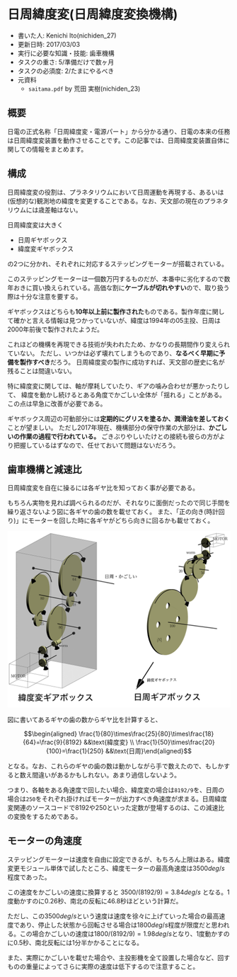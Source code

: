 # 日周緯度変(日周緯度変換機構)
-   書いた人: Kenichi Ito(nichiden_27)
-   更新日時: 2017/03/03
-   実行に必要な知識・技能: 歯車機構
-   タスクの重さ: 5/準備だけで数ヶ月
-   タスクの必須度: 2/たまにやるべき
-   元資料
    -   `saitama.pdf` by 荒田 実樹(nichiden_23)

## 概要
日電の正式名称「日周緯度変・電源パート」から分かる通り、日電の本来の任務は日周緯度変装置を動作させることです。この記事では、日周緯度変装置自体に関しての情報をまとめます。

## 構成
日周緯度変の役割は、プラネタリウムにおいて日周運動を再現する、あるいは(仮想的な)観測地の緯度を変更することである。なお、天文部の現在のプラネタリウムには歳差軸はない。

日周緯度変は大きく

-   日周ギヤボックス
-   緯度変ギヤボックス

の2つに分かれ、それぞれに対応するステッピングモーターが搭載されている。

このステッピングモーターは一個数万円するものだが、本番中に劣化するので数年おきに買い換えられている。高価な割に**ケーブルが切れやすい**ので、取り扱う際は十分な注意を要する。

ギヤボックスはどちらも**10年以上前に製作された**ものである。製作年度に関して確かと言える情報は見つかっていないが、緯度は1994年の05主投、日周は2000年前後で製作されたようだ。

これほどの機構を再現できる技術が失われたため、かなりの長期間作り変えられていない。
ただし、いつかは必ず壊れてしまうものであり、**なるべく早期に予備を製作すべき**だろう。
日周緯度変の製作に成功すれば、天文部の歴史に名が残ることは間違いない。

特に緯度変に関しては、軸が摩耗していたり、ギアの噛み合わせが悪かったりして、
緯度を動かし続けるとある角度でかごしい全体が「揺れる」ことがある。この点は早急に改善が必要である。

ギヤボックス周辺の可動部分には**定期的にグリスを塗るか、潤滑油を差しておく**ことが望ましい。
ただし2017年現在、機構部分の保守作業の大部分は、**かごしいの作業の過程で行われている。**
ごきぶりやしいたけとの接続も彼らの方がより把握しているはずなので、任せておいて問題はないだろう。

## 歯車機構と減速比
日周緯度変を自在に操るには各ギヤ比を知っておく事が必要である。

もちろん実物を見れば調べられるのだが、それなりに面倒だったので同じ手間を繰り返さないよう図に各ギヤの歯の数を載せておく。
また、「正の向き(時計回り)」にモーターを回した時に各ギヤがどちら向きに回るかも載せておく。

![日周緯度変のギヤ構成](_media/nissyuuidohen_gear.png)

図に書いてあるギヤの歯の数からギヤ比を計算すると、

```math
\begin{aligned}
\frac{1}{80}\times\frac{25}{80}\times\frac{18}{64}=\frac{9}{8192}
&&\text{緯度変} \\
\frac{1}{50}\times\frac{20}{100}=\frac{1}{250}
&&\text{日周}\end{aligned}
```

となる。なお、これらのギヤの歯の数は動かしながら手で数えたので、もしかすると数え間違いがあるかもしれない。あまり過信しないよう。

つまり、各軸をある角速度で回したい場合、緯度変の場合は`8192/9`を、日周の場合は`250`をそれぞれ掛ければモーターが出力すべき角速度が求まる。日周緯度変関連のソースコードで8192や250といった定数が登場するのは、この減速比の変換をするためである。

## モーターの角速度

ステッピングモーターは速度を自由に設定できるが、もちろん上限はある。緯度変更モジュール単体で試したところ、緯度モーターの最高角速度は$3500 deg/s$程度であった。

この速度をかごしいの速度に換算すると $3500/(8192/9)=3.84 deg/s$
となる。1度動かすのに0.26秒、南北の反転に46.8秒ほどという計算だ。

ただし、この$3500 deg/s$という速度は速度を徐々に上げていった場合の最高速度であり、停止した状態から回転させる場合は$1800 deg/s$程度が限度だと思われる。この場合かごしいの速度は$1800/(8192/9)=1.98 deg/s$となり、1度動かすのに0.5秒、南北反転には1分半かかることになる。

また、実際にかごしいを載せた場合や、主投影機を全て設置した場合など、回すものの重量によってさらに実際の速度は低下するので注意すること。
